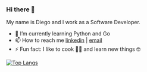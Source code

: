 ### Hi there 👋
My name is Diego and I work as a Software Developer.

- 🌱 I’m currently learning Python and Go
- 📫 How to reach me [linkedin](https://www.linkedin.com/in/diego-sano/) | [email](mailto:diegocsano@outlook.com)
- ⚡ Fun fact: I like to cook 👨‍🍳 and learn new things 🤓 

[![Top Langs](https://github-readme-stats.vercel.app/api/top-langs/?username=diegosano&layout=compact&theme=dracula)](https://github.com/anuraghazra/github-readme-stats)
